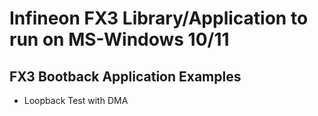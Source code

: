 # Infineon FX3 Library/Application to run on MS-Windows 10/11 #
## FX3 Bootback Application Examples ##
* Loopback Test with DMA

